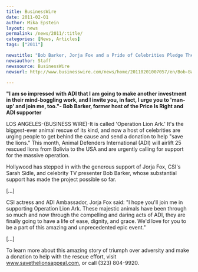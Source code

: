 ```yaml
---
title: BusinessWire
date: 2011-02-01
author: Mika Epstein
layout: news
permalink: /news/2011/:title/
categories: [News, Articles]
tags: ["2011"]

newstitle: "Bob Barker, Jorja Fox and a Pride of Celebrities Pledge Their Support to ADI's Record Breaking Lion Rescue, Urging People to Give to the Appeal  "
newsauthor: Staff  
newssource: BusinessWire  
newsurl: http://www.businesswire.com/news/home/20110201007057/en/Bob-Barker-Jorja-Fox-Pride-Celebrities-Pledge  

---
```


**"I am so impressed with ADI that I am going to make another investment in their mind-boggling work, and I invite you, in fact, I urge you to 'man-up' and join me, too."- Bob Barker, former host of the Price Is Right and ADI supporter**

LOS ANGELES-(BUSINESS WIRE)-It is called 'Operation Lion Ark.' It's the biggest-ever animal rescue of its kind, and now a host of celebrities are urging people to get behind the cause and send a donation to help "save the lions." This month, Animal Defenders International (ADI) will airlift 25 rescued lions from Bolivia to the USA and are urgently calling for support for the massive operation.

Hollywood has stepped in with the generous support of Jorja Fox, CSI's Sarah Sidle, and celebrity TV presenter Bob Barker, whose substantial support has made the project possible so far.

[...]

CSI actress and ADI Ambassador, Jorja Fox said: "I hope you'll join me in supporting Operation Lion Ark. These majestic animals have been through so much and now through the compelling and daring acts of ADI, they are finally going to have a life of ease, dignity, and grace. We'd love for you to be a part of this amazing and unprecedented epic event."

[...]

To learn more about this amazing story of triumph over adversity and make a donation to help with the rescue effort, visit www.savethelionsappeal.com, or call (323) 804-9920.  
